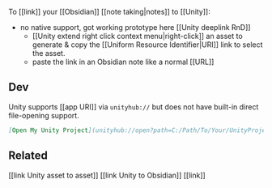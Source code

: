 To [[link]] your [[Obsidian]] [[note taking|notes]] to [[Unity]]:
- no native support, got working prototype here [[Unity deeplink RnD]]
	- [[Unity extend right click context menu|right-click]] an asset to generate & copy the [[Uniform Resource Identifier|URI]] link to select the asset.
	- paste the link in an Obsidian note like a normal [[URL]]

## Dev
Unity supports [[app URI]] via `unityhub://` but does not have built-in direct file-opening support. 
```markdown
[Open My Unity Project](unityhub://open?path=C:/Path/To/Your/UnityProject)
```

## Related
[[link Unity asset to asset]]
[[link Unity to Obsidian]]
[[link]]
